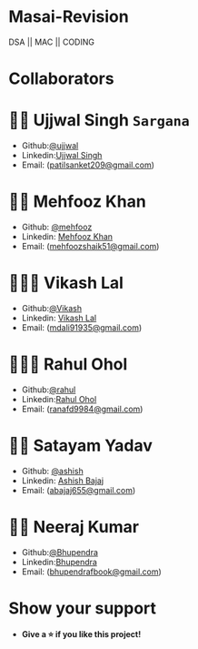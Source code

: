 # Masai-Revision
DSA || MAC || CODING

# Collaborators


# 🧔🏻 **Ujjwal Singh** `Sargana`

- Github:[@ujjwal](https://github.com/ujjwalsingh13feb)
- Linkedin:[Ujjwal Singh]()
- Email: (patilsanket209@gmail.com)

# 👨🏻 **Mehfooz Khan** 

- Github: [@mehfooz](https://github.com/mehfoozkhangithub)
- Linkedin: [Mehfooz Khan](https://www.linkedin.com/in/mehfoozkhan51/)
- Email: (mehfoozshaik51@gmail.com)

# 🧑🏻‍🦰 **Vikash Lal**

- Github:[@Vikash](https://github.com/mdali-11)
- Linkedin: [Vikash Lal](https://www.linkedin.com/in/md-ali11/)
- Email: (mdali91935@gmail.com)

# 👱🏻‍♂️ **Rahul Ohol**

- Github:[@rahul](https://github.com/Srahul2244)
- Linkedin:[Rahul Ohol](https://www.linkedin.com/in/rahul-singh-17b20a1b4/)
- Email: (ranafd9984@gmail.com)

# 🧑🏻 **Satayam Yadav**

- Github: [@ashish](https://github.com/abajaj655)
- Linkedin: [Ashish Bajaj](https://www.linkedin.com/in/ashish-bajaj-7299a3235/)
- Email: (abajaj655@gmail.com)

# 🧒🏻 **Neeraj Kumar**

- Github:[@Bhupendra](https://github.com/bkcjanta)
- Linkedin:[Bhupendra](https://www.linkedin.com/mwlite/in/bhupendra-kumar-chandrakar)
- Email: (bhupendrafbook@gmail.com)

# Show your support 

- **Give a ⭐️ if you like this project!**